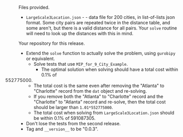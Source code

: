 Files provided.

* `LargeScale3Location.json` - - data file for 200 cities, in list-of-lists json format. Some city pairs are repeated
twice in the distance table, and some aren't, but there is a valid distance for all pairs. Your `solve` routine will 
need to look up the distances with this in mind.

Your repository for this release.

* Extend the `solve` function to actually solve the problem, using `gurobipy` or equivalent.
  * Solve tests that use `MIP_for_9_City_Example`.
    * The optimal solution when solving  should have a total cost within 0.1% of
  552775000.
    * The total cost is the same even after removing the "Atlanta" to "Charlotte" record from the 
  `dat` object and re-solving.
    * If you remove both the "Atlanta" to "Charlotte" record and the "Charlotte" to "Atlanta" record
  and re-solve, then the total cost should be larger than  `1.01*552775000`.
  *  The total cost when solving from `LargeScale3Location.json` should be within 0.1% of 591087305.
* Don't lose the tests from the second release.
* Tag and `__version__` to be "0.0.3".   